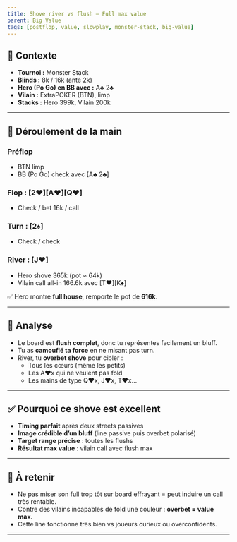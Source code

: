 ```yaml
---
title: Shove river vs flush – Full max value
parent: Big Value
tags: [postflop, value, slowplay, monster-stack, big-value]
---
```


## 📌 Contexte

- **Tournoi :** Monster Stack
- **Blinds :** 8k / 16k (ante 2k)
- **Hero (Po Go) en BB avec :** A♣️ 2♣️
- **Vilain :** ExtraPOKER (BTN), limp
- **Stacks :** Hero 399k, Vilain 200k

---

## 🧠 Déroulement de la main

### Préflop
- BTN limp
- BB (Po Go) check avec [A♣️ 2♣️]

### Flop : [2♥️][A♥️][Q♥️]
- Check / bet 16k / call

### Turn : [2♠️]
- Check / check

### River : [J♥️]
- Hero shove 365k (pot ≈ 64k)
- Vilain call all-in 166.6k avec [T♥️][K♠️]

✅ Hero montre **full house**, remporte le pot de **616k**.

---

## 🎯 Analyse

- Le board est **flush complet**, donc tu représentes facilement un bluff.
- Tu as **camouflé ta force** en ne misant pas turn.
- River, tu **overbet shove** pour cibler :
  - Tous les cœurs (même les petits)
  - Les A♥️x qui ne veulent pas fold
  - Les mains de type Q♥️x, J♥️x, T♥️x…

---

## ✅ Pourquoi ce shove est excellent

- **Timing parfait** après deux streets passives
- **Image crédible d’un bluff** (line passive puis overbet polarisé)
- **Target range précise** : toutes les flushs
- **Résultat max value** : vilain call avec flush max

---

## 🔁 À retenir

- Ne pas miser son full trop tôt sur board effrayant = peut induire un call très rentable.
- Contre des vilains incapables de fold une couleur : **overbet = value max**.
- Cette line fonctionne très bien vs joueurs curieux ou overconfidents.

---
